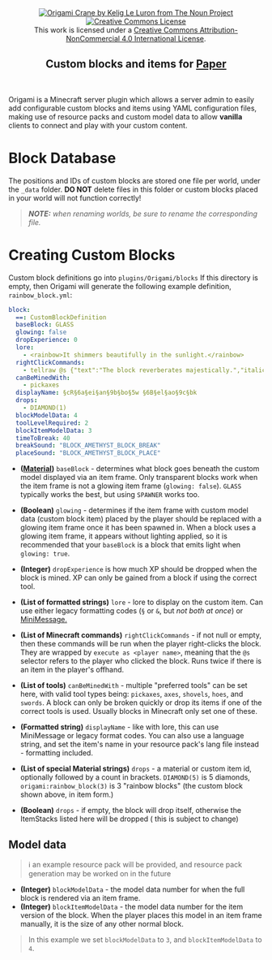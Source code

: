 <div align=center>
    <a href="https://thenounproject.com/browse/icons/term/origami-crane/"><img title="Origami Crane by Kelig Le Luron from The Noun Project" src="https://github.com/iCrazyBlaze/CustomItemsPlugin/blob/master/origami-logo.png?raw=true" align="center" style="max-width: 600px"></a>
  <a rel="license" href="http://creativecommons.org/licenses/by-nc/4.0/"><img alt="Creative Commons License" style="border-width:0" src="https://i.creativecommons.org/l/by-nc/4.0/88x31.png" /></a><br />This work is licensed under a <a rel="license" href="http://creativecommons.org/licenses/by-nc/4.0/">Creative Commons Attribution-NonCommercial 4.0 International License</a>.
    <br />
    <p><h2>Custom blocks and items for <a href="https://papermc.io">Paper</a></h2></p>
  <br />
</div>

Origami is a Minecraft server plugin which allows a server admin to easily add configurable custom
blocks and
items using YAML configuration files, making use of
resource packs and custom model data to allow **vanilla** clients to connect and play with your custom content.

# Block Database

The positions and IDs of custom blocks are stored one file per world, under the `_data` folder. **DO NOT** delete files
in this folder or custom blocks placed in your world will not function correctly!
> ***NOTE:*** *when renaming worlds, be sure to rename the corresponding file.*

# Creating Custom Blocks

Custom block definitions go into `plugins/Origami/blocks`
If this directory is empty, then Origami will generate the following example definition, `rainbow_block.yml`:

```yml
block:
  ==: CustomBlockDefinition
  baseBlock: GLASS
  glowing: false
  dropExperience: 0
  lore:
    - <rainbow>It shimmers beautifully in the sunlight.</rainbow>
  rightClickCommands:
    - tellraw @s {"text":"The block reverberates majestically.","italic":true,"color":"gray"}
  canBeMinedWith:
    - pickaxes
  displayName: §cR§6a§ei§an§9b§bo§5w §6B§el§ao§9c§bk
  drops:
    - DIAMOND(1)
  blockModelData: 4
  toolLevelRequired: 2
  blockItemModelData: 3
  timeToBreak: 40
  breakSound: "BLOCK_AMETHYST_BLOCK_BREAK"
  placeSound: "BLOCK_AMETHYST_BLOCK_PLACE"
```

- **([Material](https://hub.spigotmc.org/javadocs/bukkit/org/bukkit/Material.html))** `baseBlock` - determines what
  block
  goes beneath the custom model displayed via an item frame. Only
  transparent blocks
  work when the item frame is not a glowing item frame (`glowing: false`). `GLASS` typically works the best, but
  using `SPAWNER` works too.


- **(Boolean)** `glowing` - determines if the item frame with custom model data (custom block item) placed by the player
  should be
  replaced with a glowing item frame once it has been spawned in. When a block uses a glowing item frame, it appears
  without lighting applied, so it is recommended that your `baseBlock` is a block that emits light when `glowing: true`.


- **(Integer)** `dropExperience` is how much XP should be dropped when the block is mined. XP can only be gained from a
  block if using the correct tool.


- **(List of formatted strings)** `lore` - lore to display on the custom item. Can use either legacy formatting
  codes (`§`
  or `&`,
  but *not both at once*) or [MiniMessage.](https://docs.advntr.dev/minimessage/format.html)


- **(List of Minecraft commands)** `rightClickCommands` - if not null or empty, then these commands will be run when the
  player right-clicks the block. They are wrapped by `execute as <player name>`, meaning that the `@s` selector refers
  to the player who clicked the block. Runs twice if there is an item in the player's offhand.


- **(List of tools)** `canBeMinedWith` - multiple "preferred tools" can be set here, with valid tool types
  being: `pickaxes`, `axes`, `shovels`, `hoes`, and `swords`. A block can only be broken quickly or drop its items if
  one of the correct tools is used. Usually blocks in Minecraft only set one of these.


- **(Formatted string)** `displayName` - like with lore, this can use MiniMessage or legacy format codes. You can also
  use
  a language string, and set the item's name in your resource pack's lang file instead - formatting included.


- **(List of special Material strings)** `drops` - a material or custom item id, optionally followed by a count in
  brackets. `DIAMOND(5)` is 5 diamonds, `origami:rainbow_block(3)` is 3 "rainbow blocks" (the custom block shown above,
  in item form.)


- **(Boolean)** `drops` - if empty, the block will drop itself, otherwise the ItemStacks listed here will be dropped (
  this is subject to change)

## Model data

> ℹ️ an example resource pack will be provided, and resource pack generation may be worked on in the future

- **(Integer)** `blockModelData` - the model data number for when the full block is rendered via an item frame.
- **(Integer)** `blockItemModelData` - the model data number for the item version of the block. When the player places
  this model in an item frame manually, it is the size of any other normal block.

> In this example we set `blockModelData` to `3`, and `blockItemModelData` to `4`.

